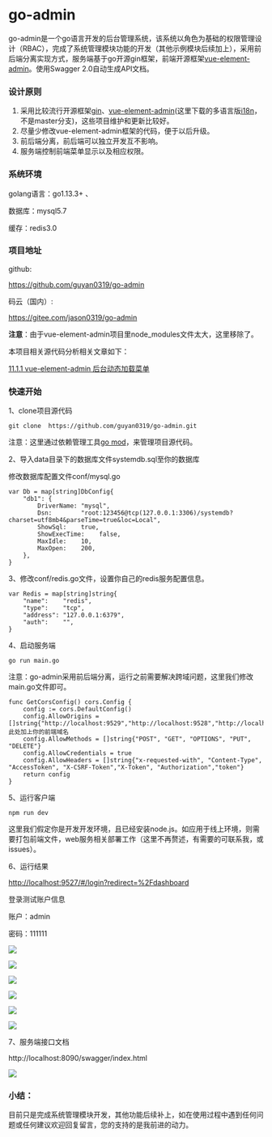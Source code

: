 

# go-admin

go-admin是一个go语言开发的后台管理系统，该系统以角色为基础的权限管理设计（RBAC），完成了系统管理模块功能的开发（其他示例模块后续加上），采用前后端分离实现方式，服务端基于go开源gin框架，前端开源框架[vue-element-admin](https://github.com/PanJiaChen/vue-element-admin)。使用Swagger 2.0自动生成API文档。

### 设计原则

1. 采用比较流行开源框架[gin](https://github.com/gin-gonic/gin)、[vue-element-admin](https://github.com/PanJiaChen/vue-element-admin)(这里下载的多语言版[i18n](https://github.com/PanJiaChen/vue-element-admin/tree/i18n)，不是master分支)，这些项目维护和更新比较好。
2. 尽量少修改vue-element-admin框架的代码，便于以后升级。
3. 前后端分离，前后端可以独立开发互不影响。
4. 服务端控制前端菜单显示以及相应权限。

### 系统环境

golang语言：go1.13.3+ 、

数据库：mysql5.7 

缓存：redis3.0

### 项目地址

github:

 <https://github.com/guyan0319/go-admin>

码云（国内）:

<https://gitee.com/jason0319/go-admin>

**注意**：由于vue-element-admin项目里node_modules文件太大，这里移除了。

本项目相关源代码分析相关文章如下：

[11.1.1 vue-element-admin 后台动态加载菜单](https://github.com/guyan0319/golang_development_notes/blob/master/zh/11.1.1.md)

### 快速开始

1、clone项目源代码

```
git clone  https://github.com/guyan0319/go-admin.git
```

注意：这里通过依赖管理工具[go mod](https://github.com/guyan0319/golang_development_notes/blob/master/zh/1.10.md)，来管理项目源代码。

2、导入data目录下的数据库文件systemdb.sql至你的数据库

修改数据库配置文件conf/mysql.go

```
var Db = map[string]DbConfig{
	"db1": {
		DriverName: "mysql",
		Dsn:        "root:123456@tcp(127.0.0.1:3306)/systemdb?charset=utf8mb4&parseTime=true&loc=Local",
		ShowSql:    true,
		ShowExecTime:    false,
		MaxIdle:    10,
		MaxOpen:    200,
	},
}

```

3、修改conf/redis.go文件，设置你自己的redis服务配置信息。

```
var Redis = map[string]string{
	"name":    "redis",
	"type":    "tcp",
	"address": "127.0.0.1:6379",
	"auth":    "",
}
```

4、启动服务端

```
go run main.go
```

注意：go-admin采用前后端分离，运行之前需要解决跨域问题，这里我们修改main.go文件即可。

```
func GetCorsConfig() cors.Config {
	config := cors.DefaultConfig()
	config.AllowOrigins = []string{"http://localhost:9529","http://localhost:9528","http://localhost:9527","http://localhost"}//此处加上你的前端域名
	config.AllowMethods = []string{"POST", "GET", "OPTIONS", "PUT", "DELETE"}
	config.AllowCredentials = true
	config.AllowHeaders = []string{"x-requested-with", "Content-Type", "AccessToken", "X-CSRF-Token","X-Token", "Authorization","token"}
	return config
}
```

 5、运行客户端

```
npm run dev
```

这里我们假定你是开发开发环境，且已经安装node.js。如应用于线上环境，则需要打包前端文件，web服务相关部署工作（这里不再赘述，有需要的可联系我，或issues）。

6、运行结果

<http://localhost:9527/#/login?redirect=%2Fdashboard>

登录测试账户信息

账户：admin

密码：111111

![](https://gitee.com/jason0319/golang_development_notes/raw/master/images/10.0.png)

![](https://gitee.com/jason0319/golang_development_notes/raw/master/images/10.1.png?raw=true)

![](https://gitee.com/jason0319/golang_development_notes/raw/master/images/10.2.png?raw=true)


![](https://gitee.com/jason0319/golang_development_notes/raw/master/images/10.3.png?raw=true)

![](https://gitee.com/jason0319/golang_development_notes/raw/master/images/10.4.png?raw=true)

![](https://gitee.com/jason0319/golang_development_notes/raw/master/images/10.5.png?raw=true)

7、服务端接口文档

http://localhost:8090/swagger/index.html

![](https://gitee.com/jason0319/golang_development_notes/raw/master/images/10.6.png?raw=true)

### 小结：

目前只是完成系统管理模块开发，其他功能后续补上，如在使用过程中遇到任何问题或任何建议欢迎回复留言，您的支持的是我前进的动力。